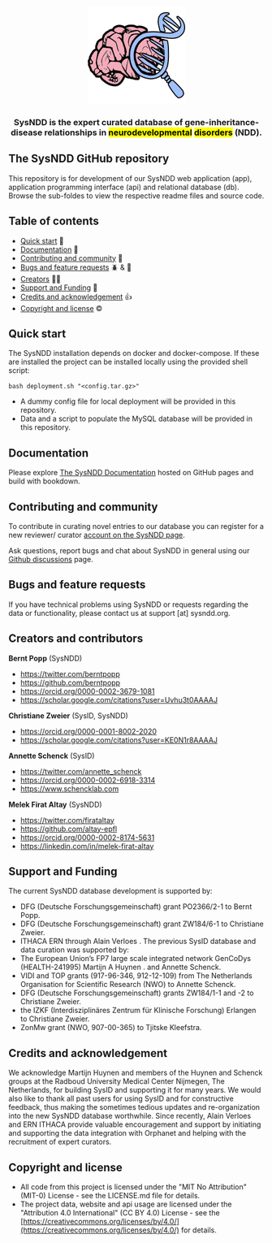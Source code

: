 <p align="center">
  <a href="https://sysndd.dbmr.unibe.ch/">
    <img src="app/public/img/icons/android-chrome-192x192.png" alt="SysNDD logo" width="192" height="192">
  </a>
</p>

<h3 align="center">
SysNDD is the expert curated database of gene-inheritance-disease relationships in <mark>neurodevelopmental</mark> <mark>disorders</mark> (NDD).
</h3>

## The SysNDD GitHub repository

This repository is for development of our SysNDD web application (app), application programming interface (api) and relational database (db). Browse the sub-foldes to view the respective readme files and source code.

## Table of contents

- [Quick start](#quick-start) 🏁
- [Documentation](#documentation) 📝
- [Contributing and community](#contributing-and-community) 👥
- [Bugs and feature requests](#bugs-and-feature-requests) 🪲 & 🌟
- [Creators](#creators) 👩‍🔬
- [Support and Funding](#support-and-funding) 🤗
- [Credits and acknowledgement](#credits-and-acknowledgments) 👍
- [Copyright and license](#copyright-and-license) ©️

## Quick start

The SysNDD installation depends on docker and docker-compose.
If these are installed the project can be installed locally using the provided shell script:

```
bash deployment.sh "<config.tar.gz>"
```

- A dummy config file for local deployment will be provided in this repository.
- Data and a script to populate the MySQL database will be provided in this repository.

## Documentation

Please explore [The SysNDD Documentation](https://berntpopp.github.io/sysndd/) hosted on GitHub pages and build with bookdown.

## Contributing and community

To contribute in curating novel entries to our database you can register for a new reviewer/ curator [account on the SysNDD page](https://sysndd.dbmr.unibe.ch/Register).

Ask questions, report bugs and chat about SysNDD in general using our [Github discussions](https://github.com/berntpopp/sysndd/discussions) page.

## Bugs and feature requests

If you have technical problems using SysNDD or requests regarding the data or functionality, please contact us at support [at] sysndd.org.

## Creators and contributors

**Bernt Popp** (SysNDD)

- <https://twitter.com/berntpopp>
- <https://github.com/berntpopp>
- <https://orcid.org/0000-0002-3679-1081>
- <https://scholar.google.com/citations?user=Uvhu3t0AAAAJ>

**Christiane Zweier** (SysID, SysNDD)

- <https://orcid.org/0000-0001-8002-2020>
- <https://scholar.google.com/citations?user=KE0N1r8AAAAJ>

**Annette Schenck** (SysID)

- <https://twitter.com/annette_schenck>
- <https://orcid.org/0000-0002-6918-3314>
- <https://www.schencklab.com>

**Melek Firat Altay** (SysNDD)

- <https://twitter.com/firataltay>
- <https://github.com/altay-epfl>
- <https://orcid.org/0000-0002-8174-5631>
- <https://linkedin.com/in/melek-firat-altay>

## Support and Funding

The current SysNDD database development is supported by:

- DFG (Deutsche Forschungsgemeinschaft) grant PO2366/2-1 to Bernt Popp.
- DFG (Deutsche Forschungsgemeinschaft) grant ZW184/6-1 to Christiane Zweier.
- ITHACA ERN through Alain Verloes .
  The previous SysID database and data curation was supported by:
- The European Union’s FP7 large scale integrated network GenCoDys (HEALTH-241995) Martijn A Huynen . and Annette Schenck.
- VIDI and TOP grants (917-96-346, 912-12-109) from The Netherlands Organisation for Scientific Research (NWO) to Annette Schenck.
- DFG (Deutsche Forschungsgemeinschaft) grants ZW184/1-1 and -2 to Christiane Zweier.
- the IZKF (Interdisziplinäres Zentrum für Klinische Forschung) Erlangen to Christiane Zweier.
- ZonMw grant (NWO, 907-00-365) to Tjitske Kleefstra.

## Credits and acknowledgement

We acknowledge Martijn Huynen and members of the Huynen and Schenck groups at the Radboud University Medical Center Nijmegen, The Netherlands, for building SysID and supporting it for many years.
We would also like to thank all past users for using SysID and for constructive feedback, thus making the sometimes tedious updates and re-organization into the new SysNDD database worthwhile. Since recently, Alain Verloes and ERN ITHACA provide valuable encouragement and support by initiating and supporting the data integration with Orphanet and helping with the recruitment of expert curators.

## Copyright and license

- All code from this project is licensed under the "MIT No Attribution" (MIT-0) License - see the LICENSE.md file for details.
- The project data, website and api usage are licensed under the "Attribution 4.0 International" (CC BY 4.0) License - see the [https://creativecommons.org/licenses/by/4.0/](https://creativecommons.org/licenses/by/4.0/) for details.
